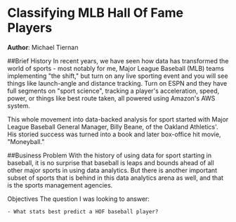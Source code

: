 # Classifying MLB Hall Of Fame Players

**Author**: Michael Tiernan

##Brief History
In recent years, we have seen how data has transformed the world of sports - most notably for me, Major League Baseball (MLB) teams implementing "the shift," but turn on any live sporting event and you will see things like launch-angle and distance tracking. Turn on ESPN and they have full segments on "sport science", tracking a player's acceleration, speed, power, or things like best route taken, all powered using Amazon's AWS system. 

This whole movement into data-backed analysis for sport started with Major League Baseball General Manager, Billy Beane, of the Oakland Athletics'. His storied success was turned into a book and later box-office hit movie, "Moneyball." 

##Business Problem
With the history of using data for sport starting in baseball, it is no surprise that baseball is leaps and bounds ahead of all other major sports in using data analytics. But there is another important subset of sports that is behind in this data analytics arena as well, and that is the sports management agencies. 




Objectives
The question I was looking to answer:

    - What stats best predict a HOF baseball player?
    
